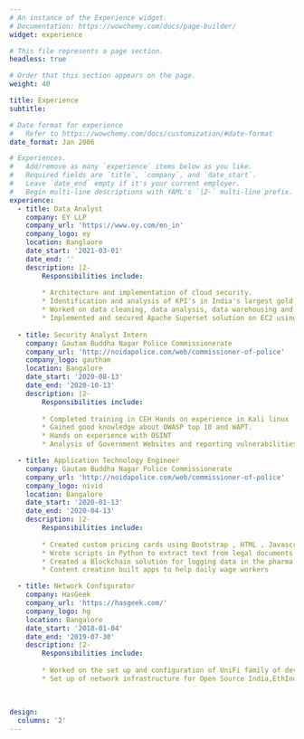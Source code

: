 ```yaml
---
# An instance of the Experience widget.
# Documentation: https://wowchemy.com/docs/page-builder/
widget: experience

# This file represents a page section.
headless: true

# Order that this section appears on the page.
weight: 40

title: Experience
subtitle:

# Date format for experience
#   Refer to https://wowchemy.com/docs/customization/#date-format
date_format: Jan 2006

# Experiences.
#   Add/remove as many `experience` items below as you like.
#   Required fields are `title`, `company`, and `date_start`.
#   Leave `date_end` empty if it's your current employer.
#   Begin multi-line descriptions with YAML's `|2-` multi-line prefix.
experience:
  - title: Data Analyst
    company: EY LLP
    company_url: 'https://www.ey.com/en_in'
    company_logo: ey
    location: Banglaore
    date_start: '2021-03-01'
    date_end: ''
    description: |2-
        Responsibilities include:
        
        * Architecture and implementation of cloud security.
        * Identification and analysis of KPI's in India's largest gold loan business.
        * Worked on data cleaning, data analysis, data warehousing and data modeling.
        * Implemented and secured Apache Superset solution on EC2 using Docker.
        
  - title: Security Analyst Intern
    company: Gautam Buddha Nagar Police Commissionerate
    company_url: 'http://noidapolice.com/web/commissioner-of-police'
    company_logo: gautham
    location: Bangalore
    date_start: '2020-08-13'
    date_end: '2020-10-13'  
    description: |2-
        Responsibilities include:
        
        * Completed training in CEH Hands on experience in Kali linux
        * Gained good knowledge about OWASP top 10 and WAPT.
        * Hands on experience with OSINT
        * Analysis of Government Websites and reporting vulnerabilities

  - title: Application Technology Engineer
    company: Gautam Buddha Nagar Police Commissionerate
    company_url: 'http://noidapolice.com/web/commissioner-of-police'
    company_logo: nivid
    location: Bangalore
    date_start: '2020-01-13'
    date_end: '2020-04-13'  
    description: |2-
        Responsibilities include:
        
        * Created custom pricing cards using Bootstrap , HTML , Javascript
        * Wrote scripts in Python to extract text from legal documents
        * Created a Blockchain solution for logging data in the pharma industry. 
        * Content creation built apps to help daily wage workers

  - title: Network Configurator
    company: HasGeek
    company_url: 'https://hasgeek.com/'
    company_logo: hg
    location: Bangalore
    date_start: '2018-01-04'
    date_end: '2019-07-30'  
    description: |2-
        Responsibilities include:
        
        * Worked on the set up and configuration of UniFi family of devices
        * Set up of network infrastructure for Open Source India,EthIndia,Fifth Elephant
  
   
     
design:
  columns: '2'
---
```

